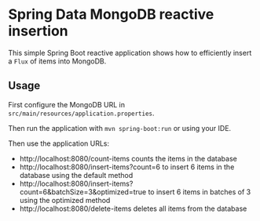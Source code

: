 # Spring Data MongoDB reactive insertion

This simple Spring Boot reactive application shows how to efficiently insert a `Flux` of items into MongoDB.   

## Usage

First configure the MongoDB URL in `src/main/resources/application.properties`.

Then run the application with `mvn spring-boot:run` or using your IDE.

Then use the application URLs:
- http://localhost:8080/count-items counts the items in the database
- http://localhost:8080/insert-items?count=6 to insert 6 items in the database using the default method
- http://localhost:8080/insert-items?count=6&batchSize=3&optimized=true to insert 6 items in batches of 3 using the optimized method
- http://localhost:8080/delete-items deletes all items from the database
